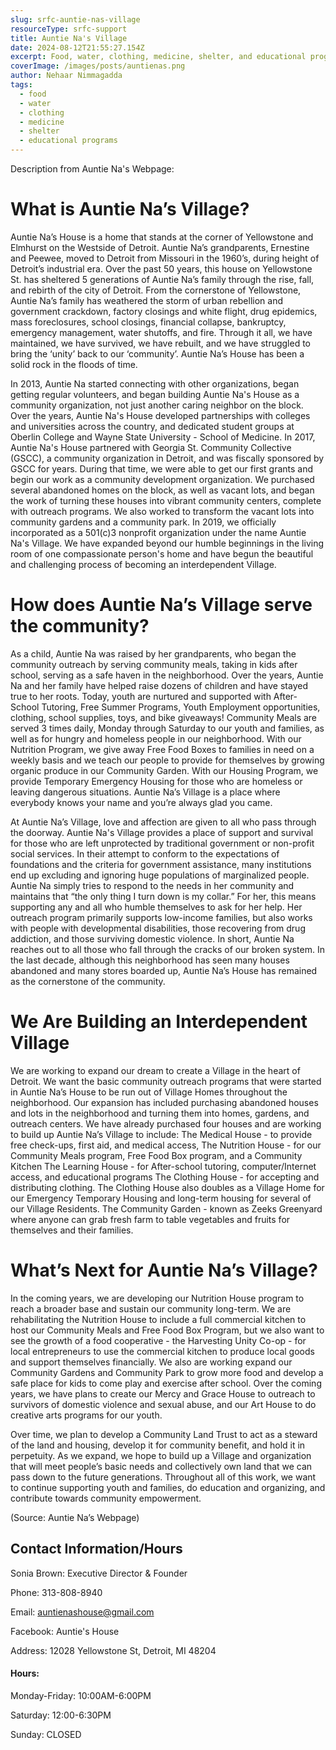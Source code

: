 ```yaml
---
slug: srfc-auntie-nas-village
resourceType: srfc-support
title: Auntie Na's Village
date: 2024-08-12T21:55:27.154Z
excerpt: Food, water, clothing, medicine, shelter, and educational programs
coverImage: /images/posts/auntienas.png
author: Nehaar Nimmagadda
tags:
  - food
  - water
  - clothing
  - medicine
  - shelter
  - educational programs
---
```


<script>
  import Callout from "$lib/components/molecules/Callout.svelte";
  import PhoneNumber from "$lib/components/molecules/PhoneNumber.svelte"
  import {siteBaseUrl} from "$lib/data/meta"

  const resourceTextDescription = `Here is the resource you requested regarding Auntie Na's Village.

Go to this webpage for more info: ${siteBaseUrl + "srfc-auntie-nas-village"}`
</script>

<Callout type="info">
  <PhoneNumber resourceToSend={"srfc-support"} {resourceTextDescription} />
</Callout>

Description from Auntie Na's Webpage:

# What is Auntie Na’s Village?

Auntie Na’s House is a home that stands at the corner of Yellowstone and Elmhurst on the Westside of Detroit.  Auntie Na’s grandparents, Ernestine and Peewee, moved to Detroit from Missouri in the 1960’s, during height of Detroit’s industrial era. Over the past 50 years, this house on Yellowstone St. has sheltered 5 generations of Auntie Na’s family through the rise, fall, and rebirth of the city of Detroit. From the cornerstone of Yellowstone, Auntie Na’s family has weathered the storm of urban rebellion and government crackdown, factory closings and white flight, drug epidemics, mass foreclosures, school closings, financial collapse, bankruptcy, emergency management, water shutoffs, and fire. Through it all, we have maintained, we have survived, we have rebuilt, and we have struggled to bring the ‘unity’ back to our ‘community’. Auntie Na’s House has been a solid rock in the floods of time.

In 2013, Auntie Na started connecting with other organizations, began getting regular volunteers, and began building Auntie Na's House as a community organization, not just another caring neighbor on the block. Over the years, Auntie Na's House developed partnerships with colleges and universities across the country, and dedicated student groups at Oberlin College and Wayne State University - School of Medicine. In 2017, Auntie Na's House partnered with Georgia St. Community Collective (GSCC), a community organization in Detroit, and was fiscally sponsored by GSCC for years. During that time, we were able to get our first grants and begin our work as a community development organization. We purchased several abandoned homes on the block, as well as vacant lots, and began the work of turning these houses into vibrant community centers, complete with outreach programs. We also worked to transform the vacant lots into community gardens and a community park. In 2019, we officially incorporated as a 501(c)3 nonprofit organization under the name Auntie Na's Village. We have expanded beyond our humble beginnings in the living room of one compassionate person's home and have begun the beautiful and challenging process of becoming an interdependent Village.

# ​How does Auntie Na’s Village serve the community?

As a child, Auntie Na was raised by her grandparents, who began the community outreach by serving community meals, taking in kids after school, serving as a safe haven in the neighborhood. Over the years, Auntie Na and her family have helped raise dozens of children and have stayed true to her roots. Today, youth are nurtured and supported with After-School Tutoring, Free Summer Programs, Youth Employment opportunities, clothing, school supplies, toys, and bike giveaways! Community Meals are served 3 times daily, Monday through Saturday to our youth and families, as well as for hungry and homeless people in our neighborhood. With our Nutrition Program, we give away Free Food Boxes to families in need on a weekly basis and we teach our people to provide for themselves by growing organic produce in our Community Garden. With our Housing Program, we provide Temporary Emergency Housing for those who are homeless or leaving dangerous situations.  Auntie Na’s Village is a place where everybody knows your name and you’re always glad you came. 

At Auntie Na’s Village, love and affection are given to all who pass through the doorway. Auntie Na's Village provides a place of support and survival for those who are left unprotected by traditional government or non-profit social services. In their attempt to conform to the expectations of foundations and the criteria for government assistance, many institutions end up excluding and ignoring huge populations of marginalized people. Auntie Na simply tries to respond to the needs in her community and maintains that “the only thing I turn down is my collar.” For her, this means supporting any and all who humble themselves to ask for her help. Her outreach program primarily supports low-income families, but also works with people with developmental disabilities, those recovering from drug addiction, and those surviving domestic violence. In short, Auntie Na reaches out to all those who fall through the cracks of our broken system. In the last decade, although this neighborhood has seen many houses abandoned and many stores boarded up, Auntie Na’s House has remained as the cornerstone of the community.

# We Are Building an Interdependent Village

We are working to expand our dream to create a Village in the heart of Detroit. We want the basic community outreach programs that were started in Auntie Na’s House to be run out of Village Homes throughout the neighborhood. Our expansion has included purchasing abandoned houses and lots in the neighborhood and turning them into homes, gardens, and outreach centers. We have already purchased four houses and are working to build up Auntie Na’s Village to include:
The Medical House - to provide free check-ups, first aid, and medical access,
The Nutrition House - for our Community Meals program, Free Food Box program, and a Community Kitchen
The Learning House - for After-school tutoring, computer/Internet access, and educational programs
The Clothing House - for accepting and distributing clothing. The Clothing House also doubles as a Village Home for our Emergency Temporary Housing and long-term housing for several of our Village Residents. 
The Community Garden - known as Zeeks Greenyard where anyone can grab fresh farm to table vegetables and fruits for themselves and their families.

# What’s Next for Auntie Na’s Village?

In the coming years, we are developing our Nutrition House program to reach a broader base and sustain our community long-term. We are rehabilitating the Nutrition House to include a full commercial kitchen to host our Community Meals and Free Food Box Program, but we also want to see the growth of a food cooperative - the Harvesting Unity Co-op - for local entrepreneurs to use the commercial kitchen to produce local goods and support themselves financially. We also are working expand our Community Gardens and Community Park to grow more food and develop a safe place for kids to come play and exercise after school. Over the coming years, we have plans to create our Mercy and Grace House to outreach to survivors of domestic violence and sexual abuse, and our Art House to do creative arts programs for our youth.

​Over time, we plan to develop a Community Land Trust to act as a steward of the land and housing, develop it for community benefit, and hold it in perpetuity. As we expand, we hope to build up a Village and organization that will meet people’s basic needs and collectively own land that we can pass down to the future generations. Throughout all of this work, we want to continue supporting youth and families, do education and organizing, and contribute towards community empowerment.

(Source: Auntie Na’s Webpage)

## Contact Information/Hours
Sonia Brown: Executive Director & Founder

Phone: 313-808-8940

Email: auntienashouse@gmail.com

Facebook: Auntie's House

Address: 12028 Yellowstone St, Detroit, MI 48204

#### Hours:

Monday-Friday: 10:00AM-6:00PM

Saturday: 12:00-6:30PM

Sunday: CLOSED
